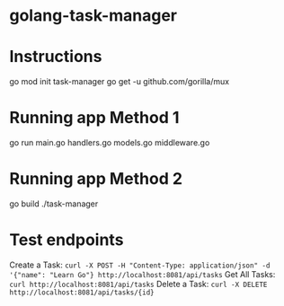 # golang-task-manager

# Instructions
go mod init task-manager
go get -u github.com/gorilla/mux

# Running app Method 1
go run main.go handlers.go models.go middleware.go

# Running app Method 2
go build
./task-manager


# Test endpoints
Create a Task:
`curl -X POST -H "Content-Type: application/json" -d '{"name": "Learn Go"} http://localhost:8081/api/tasks`
Get All Tasks:
`curl http://localhost:8081/api/tasks`
Delete a Task:
`curl -X DELETE http://localhost:8081/api/tasks/{id}`




